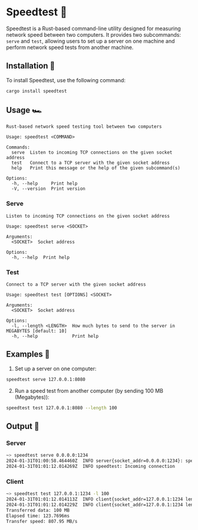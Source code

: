 # Speedtest 🚀

Speedtest is a Rust-based command-line utility designed for measuring network speed between two computers. It provides two subcommands: `serve` and `test`, allowing users to set up a server on one machine and perform network speed tests from another machine.

## Installation 📩

To install Speedtest, use the following command:

```bash
cargo install speedtest
```

## Usage 🏎️

```
Rust-based network speed testing tool between two computers

Usage: speedtest <COMMAND>

Commands:
  serve  Listen to incoming TCP connections on the given socket address
  test   Connect to a TCP server with the given socket address
  help   Print this message or the help of the given subcommand(s)

Options:
  -h, --help     Print help
  -V, --version  Print version
```

### Serve

```
Listen to incoming TCP connections on the given socket address

Usage: speedtest serve <SOCKET>

Arguments:
  <SOCKET>  Socket address

Options:
  -h, --help  Print help
```

### Test

```
Connect to a TCP server with the given socket address

Usage: speedtest test [OPTIONS] <SOCKET>

Arguments:
  <SOCKET>  Socket address

Options:
  -l, --length <LENGTH>  How much bytes to send to the server in MEGABYTES [default: 10]
  -h, --help             Print help
```

## Examples 📄

1. Set up a server on one computer:

```bash
speedtest serve 127.0.0.1:8080
```

2. Run a speed test from another computer (by sending 100 MB (Megabytes)):

```bash
speedtest test 127.0.0.1:8080 --length 100
```

## Output 🧻

### Server

```bash
~> speedtest serve 0.0.0.0:1234
2024-01-31T01:00:58.464460Z  INFO server{socket_addr=0.0.0.0:1234}: speedtest: Listening...
2024-01-31T01:01:12.014269Z  INFO speedtest: Incoming connection
```

### Client

```bash
~> speedtest test 127.0.0.1:1234 -l 100
2024-01-31T01:01:12.014113Z  INFO client{socket_addr=127.0.0.1:1234 length=100}: speedtest: Stream accepted
2024-01-31T01:01:12.014229Z  INFO client{socket_addr=127.0.0.1:1234 length=100}: speedtest: Writing data...
Transferred data: 100 MB
Elapsed time: 123.7696ms
Transfer speed: 807.95 MB/s
```
